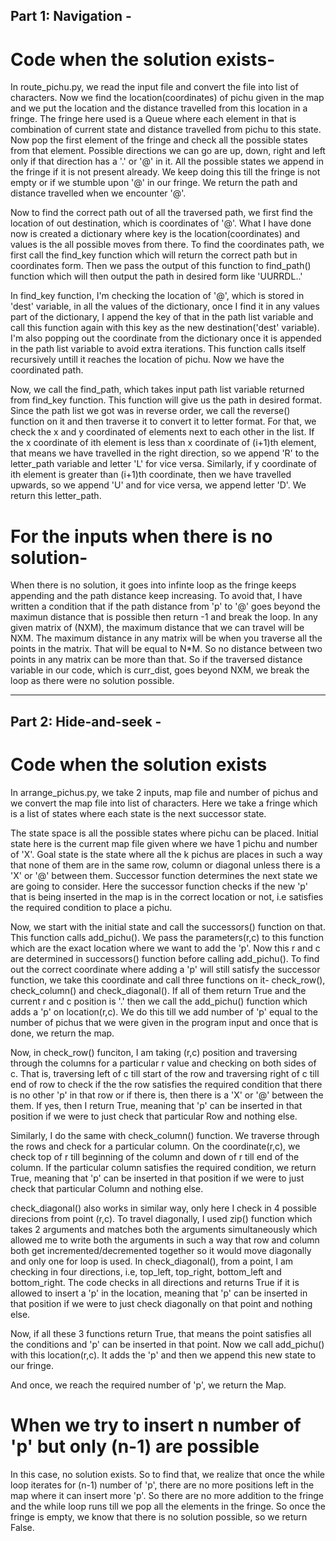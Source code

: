 ## Part 1: Navigation - 

# Code when the solution exists-

In route_pichu.py, we read the input file and convert the file into list of characters. Now we find the location(coordinates) of pichu given in the map and we put the location and the distance travelled from this location in a fringe. The fringe here used is a Queue where each element in that is combination of current state and distance travelled from pichu to this state. Now pop the first element of the fringe and check all the possible states from that element. Possible directions we can go are up, down, right and left only if that direction has a '.' or '@' in it. All the possible states we append in the fringe if it is not present already. We keep doing this till the fringe is not empty or if we stumble upon '@' in our fringe. We return the path and distance travelled when we encounter '@'.

Now to find the correct path out of all the traversed path, we first find the location of out destination, which is coordinates of '@'. What I have done now is created a dictionary where key is the location(coordinates) and values is the all possible moves from there. To find the coordinates path, we first call the find_key function which will return the correct path but in coordinates form. Then we pass the output of this function to find_path() function which will then output the path in desired form like 'UURRDL..'

In find_key function, I'm checking the location of '@', which is stored in 'dest' variable, in all the values of the dictionary, once I find it in any values part of the dictionary, I append the key of that in the path list variable and call this function again with this key as the new destination('dest' variable). I'm also popping out the coordinate from the dictionary once it is appended in the path list variable to avoid extra iterations. This function calls itself recursively untill it reaches the location of pichu. Now we have the coordinated path.

Now, we call the find_path, which takes input path list variable returned from find_key function. This function will give us the path in desired format. Since the path list we got was in reverse order, we call the reverse() function on it and then traverse it to convert it to letter format. For that, we check the x and y coordinated of elements next to each other in the list. If the x coordinate of ith element is less than x coordinate of (i+1)th element, that means we have travelled in the right direction, so we append 'R' to the letter_path variable and letter 'L' for vice versa. Similarly, if y coordinate of ith element is greater than (i+1)th coordinate, then we have travelled upwards, so we append 'U' and for vice versa, we append letter 'D'. We return this letter_path.


# For the inputs when there is no solution-

When there is no solution, it goes into infinte loop as the fringe keeps appending and the path distance keep increasing. To avoid that, I have written a condition that if the path distance from 'p' to '@' goes beyond the maximun distance that is possible then return -1 and break the loop. In any given matrix of (NXM), the maximum distance that we can travel will be NXM. The maximum distance in any matrix will be when you traverse all the points in the matrix. That will be equal to N*M. So no distance between two points in any matrix can be more than that. So if the traversed distance variable in our code, which is curr_dist, goes beyond NXM, we break the loop as there were no solution possible.


---------------------------------------------------------------------------------------------------------------


## Part 2: Hide-and-seek -

# Code when the solution exists

In arrange_pichus.py, we take 2 inputs, map file and number of pichus and we convert the map file into list of characters. Here we take a fringe which is a list of states where each state is the next successor state. 

The state space is all the possible states where pichu can be placed. 
Initial state here is the current map file given where we have 1 pichu and number of 'X'. 
Goal state is the state where all the k pichus are places in such a way that none of them are in the same row, column or diagonal unless there is a 'X' or '@' between them.
Successor function determines the next state we are going to consider. Here the successor function checks if the new 'p' that is being inserted in the map is in the correct location or not, i.e satisfies the required condition to place a pichu.

Now, we start with the initial state and call the successors() function on that. This function calls add_pichu(). We pass the parameters(r,c) to this function which are the exact location where we want to add the 'p'. Now this r and c are determined in successors() function before calling add_pichu(). To find out the correct coordinate where adding a 'p' will still satisfy the successor function, we take this coordinate and call three functions on it- check_row(), check_column() and check_diagonal(). If all of them return True and the current r and c position is '.' then we call the add_pichu() function which adds a 'p' on location(r,c).
We do this till we add number of 'p' equal to the number of pichus that we were given in the program input and once that is done, we return the map. 

Now, in check_row() funciton, I am taking (r,c) position and traversing through the columns for a particular r value and checking on both sides of c. That is, traversing left of c till start of the row and traversing right of c till end of row to check if the the row satisfies the required condition that there is no other 'p' in that row or if there is, then there is a 'X' or '@' between the them. If yes, then I return True, meaning that 'p' can be inserted in that position if we were to just check that particular Row and nothing else.

Similarly, I do the same with check_column() function. We traverse through the rows and check for a particular column. On the coordinate(r,c), we check top of r till beginning of the column and down of r till end of the column. If the particular column satisfies the required condition, we return True, meaning that 'p' can be inserted in that position if we were to just check that particular Column and nothing else.

check_diagonal() also works in similar way, only here I check in 4 possible direcions from point (r,c). To travel diagonally, I used zip() function which takes 2 arguments and matches both the arguments simultaneously which allowed me to write both the arguments in such a way that row and column both get incremented/decremented together so it would move diagonally and only one for loop is used. In check_diagonal(), from a point, I am checking in four directions, i.e, top_left, top_right, bottom_left and bottom_right. The code checks in all directions and returns True if it is allowed to insert a 'p' in the location, meaning that 'p' can be inserted in that position if we were to just check diagonally on that point and nothing else.

Now, if all these 3 functions return True, that means the point satisfies all the conditions and 'p' can be inserted in that point. Now we call add_pichu() with this location(r,c). It adds the 'p' and then we append this new state to our fringe.

And once, we reach the required number of 'p', we return the Map.


# When we try to insert n number of 'p' but only (n-1) are possible

In this case, no solution exists. So to find that, we realize that once the while loop iterates for (n-1) number of 'p', there are no more positions left in the map where it can insert more 'p'. So there are no more addition to the fringe and the while loop runs till we pop all the elements in the fringe. So once the fringe is empty, we know that there is no solution possible, so we return False.
